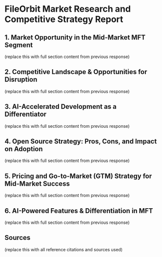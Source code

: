 # FileOrbit Market Research and Competitive Strategy Report

## 1. Market Opportunity in the Mid-Market MFT Segment
(replace this with full section content from previous response)

## 2. Competitive Landscape & Opportunities for Disruption
(replace this with full section content from previous response)

## 3. AI-Accelerated Development as a Differentiator
(replace this with full section content from previous response)

## 4. Open Source Strategy: Pros, Cons, and Impact on Adoption
(replace this with full section content from previous response)

## 5. Pricing and Go-to-Market (GTM) Strategy for Mid-Market Success
(replace this with full section content from previous response)

## 6. AI-Powered Features & Differentiation in MFT
(replace this with full section content from previous response)

## Sources
(replace this with all reference citations and sources used)
